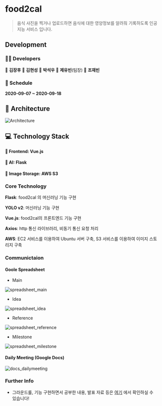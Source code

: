 # food2cal

> 음식 사진을 찍거나 업로드하면 음식에 대한 영양정보를 알려줘 기록하도록  인공지능 서비스 입니다.



## Development

### 🧑‍💻 Developers

👤 **김장후** 👤 **김현성** 👤 **박석우** 👤 **제유빈**(팀장) 👤 **조재빈**




### 📆 Schedule

**2020-09-07 ~ 2020-09-18**



## 📖 Architecture

![Architecture](README.assets/Architecture.png)



## 💻  Technology Stack

#### 📌 Frontend: Vue.js

#### 📌 AI: Flask

#### 📌 Image Storage: AWS S3


### Core Technology  

**Flask**: food2cal 의 머신러닝 기능 구현

**YOLO v2**: 머신러닝 기능 구현

**Vue.js**: food2cal의 프론트엔드 기능 구현

**Axios**: http 통신 라이브러리, 비동기 통신 요청 처리

**AWS**: EC2 서비스를 이용하여 Ubuntu 서버 구축, S3 서비스를 이용하여 이미지 스토리지 구축



### Communictaion

#### Goole Spreadsheet

* Main

![spreadsheet_main](README.assets/spreadsheet_main.png)

* Idea

![spreadsheet_idea](README.assets/spreadsheet_idea.png)



* Reference

![spreadsheet_reference](README.assets/spreadsheet_reference.png)



* Milestone

![spreadsheet_milestone](README.assets/spreadsheet_milestone.png)



#### Daily Meeting (Google Docs)

![docs_dailymeeting](README.assets/docs_dailymeeting.png)



### Further Info

* 그라운드룰, 기능 구현하면서 공부한 내용, 발표 자료 등은 [여기](https://lab.ssafy.com/s03-ai-sub2/s03p22a411/tree/master/docs) 에서 확인하실 수 있습니다!
